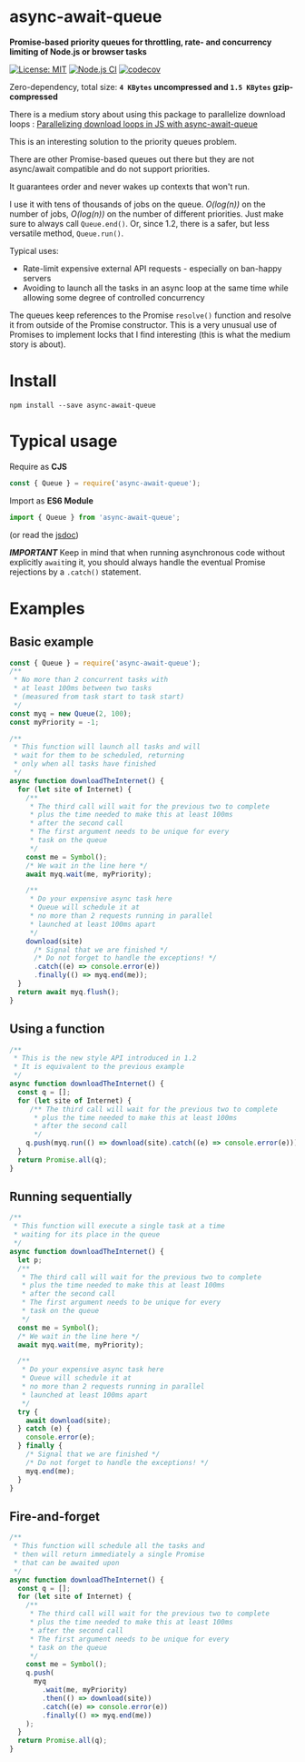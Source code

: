 # async-await-queue 

**Promise-based priority queues for throttling, rate- and concurrency limiting of Node.js or browser tasks**

[![License: MIT](https://img.shields.io/badge/License-MIT-yellow.svg)](https://opensource.org/licenses/MIT)
[![Node.js CI](https://github.com/mmomtchev/Queue/workflows/Node.js%20CI/badge.svg)](https://github.com/mmomtchev/Queue/actions?query=workflow%3A%22Node.js+CI%22)
[![codecov](https://codecov.io/gh/mmomtchev/Queue/branch/master/graph/badge.svg)](https://codecov.io/gh/mmomtchev/Queue)

Zero-dependency, total size: **`4 KBytes` uncompressed and `1.5 KBytes` gzip-compressed**

There is a medium story about using this package to parallelize download loops : [Parallelizing download loops in JS with async-await-queue](https://medium.com/@mmomtchev/parallelizing-download-loops-in-js-with-async-await-queue-670420880cd6)

This is an interesting solution to the priority queues problem.

There are other Promise-based queues out there but they are not async/await compatible and do not support priorities.

It guarantees order and never wakes up contexts that won't run.

I use it with tens of thousands of jobs on the queue. _O(log(n))_ on the number of jobs, _O(log(n))_ on the number of different priorities. Just make sure to always call `Queue.end()`. Or, since 1.2, there is a safer, but less versatile method, `Queue.run()`.

Typical uses:
 * Rate-limit expensive external API requests - especially on ban-happy servers
 * Avoiding to launch all the tasks in an async loop at the same time while allowing some degree of controlled concurrency

The queues keep references to the Promise `resolve()` function and resolve it from outside of the Promise constructor.
This is a very unusual use of Promises to implement locks that I find interesting (this is what the medium story is about).

# Install

`npm install --save async-await-queue`

# Typical usage

Require as **CJS**

```js
const { Queue } = require('async-await-queue');
```

Import as **ES6 Module**
```js
import { Queue } from 'async-await-queue';
```

(or read the [jsdoc](https://mmomtchev.github.io/Queue/))

**_IMPORTANT_** Keep in mind that when running asynchronous code without explicitly `await`ing it, you should always handle the eventual Promise rejections by a `.catch()` statement.

# Examples

## Basic example

```js
const { Queue } = require('async-await-queue');
/**
 * No more than 2 concurrent tasks with
 * at least 100ms between two tasks
 * (measured from task start to task start)
 */
const myq = new Queue(2, 100);
const myPriority = -1;

/**
 * This function will launch all tasks and will
 * wait for them to be scheduled, returning
 * only when all tasks have finished
 */
async function downloadTheInternet() {
  for (let site of Internet) {
    /**
     * The third call will wait for the previous two to complete
     * plus the time needed to make this at least 100ms
     * after the second call
     * The first argument needs to be unique for every
     * task on the queue
     */
    const me = Symbol();
    /* We wait in the line here */
    await myq.wait(me, myPriority);

    /**
     * Do your expensive async task here
     * Queue will schedule it at
     * no more than 2 requests running in parallel
     * launched at least 100ms apart
     */
    download(site)
      /* Signal that we are finished */
      /* Do not forget to handle the exceptions! */
      .catch((e) => console.error(e))
      .finally(() => myq.end(me));
  }
  return await myq.flush();
}
```

## Using a function

```js
/**
 * This is the new style API introduced in 1.2
 * It is equivalent to the previous example
 */
async function downloadTheInternet() {
  const q = [];
  for (let site of Internet) {
     /** The third call will wait for the previous two to complete
      * plus the time needed to make this at least 100ms
      * after the second call
      */
    q.push(myq.run(() => download(site).catch((e) => console.error(e))));
  }
  return Promise.all(q);
}
```

## Running sequentially

```js
/**
 * This function will execute a single task at a time
 * waiting for its place in the queue
 */
async function downloadTheInternet() {
  let p;
  /**
   * The third call will wait for the previous two to complete
   * plus the time needed to make this at least 100ms
   * after the second call
   * The first argument needs to be unique for every
   * task on the queue
   */
  const me = Symbol();
  /* We wait in the line here */
  await myq.wait(me, myPriority);

  /**
   * Do your expensive async task here
   * Queue will schedule it at
   * no more than 2 requests running in parallel
   * launched at least 100ms apart
   */
  try {
    await download(site);
  } catch (e) {
    console.error(e);
  } finally {
    /* Signal that we are finished */
    /* Do not forget to handle the exceptions! */
    myq.end(me);
  }
}
```

## Fire-and-forget

```js
/**
 * This function will schedule all the tasks and
 * then will return immediately a single Promise
 * that can be awaited upon
 */
async function downloadTheInternet() {
  const q = [];
  for (let site of Internet) {
    /**
     * The third call will wait for the previous two to complete
     * plus the time needed to make this at least 100ms
     * after the second call
     * The first argument needs to be unique for every
     * task on the queue
     */
    const me = Symbol();
    q.push(
      myq
        .wait(me, myPriority)
        .then(() => download(site))
        .catch((e) => console.error(e))
        .finally(() => myq.end(me))
    );
  }
  return Promise.all(q);
}
```
